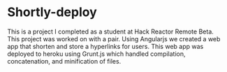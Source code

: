 # Shortly-deploy

This is a project I completed as a student at Hack Reactor Remote Beta. This project was worked on with a pair. Using Angularjs we created a web app that shorten and store a hyperlinks for users. This web app was deployed to heroku using Grunt.js which handled  compilation, concatenation, and minification of files.

